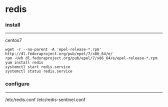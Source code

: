 redis
==========

### install
-----------
centos7
```
wget -r --no-parent -A 'epel-release-*.rpm' http://dl.fedoraproject.org/pub/epel/7/x86_64/e/
rpm -Uvh dl.fedoraproject.org/pub/epel/7/x86_64/e/epel-release-*.rpm
yum install redis
systemctl start redis.service
systemctl status redis.service
```

### configure
-----------
/etc/redis.conf
/etc/redis-sentinel.conf

